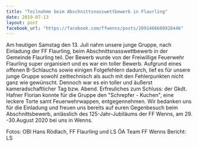 ```yaml
---
title: "Teilnahme beim Abschnittsnasswettbewerb in Flaurling"
date: 2019-07-13
layout: post
facebook_url: "https://facebook.com/ffwenns/posts/2891466600928446"
---
```


Am heutigen Samstag den 13. Juli nahm unsere junge Gruppe, nach Einladung der FF Flaurling, beim Abschnittsnasswettbewerb in der Gemeinde Flaurling teil. Der Bewerb wurde von der Freiwillige Feuerwehr Flaurling super organisiert und es war ein toller Bewerb. Aufgrund eines offenen B-Schlauchs sowie einigen Folgefehlern dadurch, lief es für unsere junge Gruppe sowohl zeittechnisch als auch mit den Fehlerpunkten nicht ganz wie gewünscht. Dennoch war es ein toller und äußerst kameradschaftlicher Tag bzw. Abend. Erfreuliches zum Schluss: der Gkdt. Hafner Florian konnte für die Gruppe den "Schrepfer - Kuchen", eine leckere Torte samt Feuerwehrwappen, entgegennehmen. Wir bedanken uns für die Einladung und freuen uns bereits auf euren Gegenbesuch beim Abschnittsbewerb, anlässlich des 125-Jahr-Jubiläums der FF Wenns, am 29. -30.August 2020 bei uns in Wenns. 

Fotos: OBI Hans Rödlach, FF Flaurling und LS ÖA Team FF Wenns
Bericht: LS